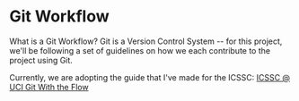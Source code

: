 # Git Workflow

What is a Git Workflow? Git is a Version Control System -- for this project, we'll be following a set of guidelines on how we each contribute to the project using Git.

Currently, we are adopting the guide that I've made for the ICSSC: [ICSSC @ UCI Git With the Flow](https://www.notion.so/Git-With-The-Flow-1c62521d9fb747a1ae9ce0f4ecf6bcdb)
